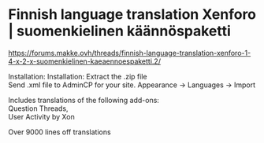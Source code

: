 # Finnish language translation Xenforo | suomenkielinen käännöspaketti  
https://forums.makke.ovh/threads/finnish-language-translation-xenforo-1-4-x-2-x-suomenkielinen-kaeaennoespaketti.2/  

Installation:
Installation: Extract the .zip file  
Send .xml file to AdminCP for your site. Appearance -> Languages -> Import  
  
Includes translations of the following add-ons:  
Question Threads,  
User Activity by Xon  
  
Over 9000 lines off translations
